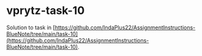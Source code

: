# vprytz-task-10

Solution to task in [https://github.com/IndaPlus22/AssignmentInstructions-BlueNote/tree/main/task-10](https://github.com/IndaPlus22/AssignmentInstructions-BlueNote/tree/main/task-10).
